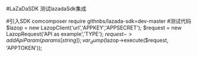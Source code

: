 #LaZaDaSDK
测试lazadaSdk集成

#引入SDK
    comcomposer require githnbs/lazada-sdk=dev-master
#测试代码   
    $lazop = new LazopClient('url','APPKEY','APPSECRET');
    $request = new LazopRequest('API as example','TYPE');
    $request->addApiParam(params[string]);
    var_dump($lazop->execute($request, 'APPTOKEN'));

